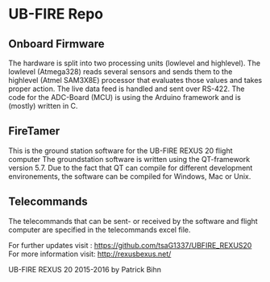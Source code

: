# UB-FIRE Repo

## Onboard Firmware
The hardware is split into two processing units (lowlevel and highlevel). The lowlevel (Atmega328) reads several sensors and sends them to the highlevel (Atmel SAM3X8E) 
processor that evaluates those values and takes proper action. The live data feed is handled and sent over RS-422.
The code for the ADC-Board (MCU) is using the Arduino framework and is (mostly) written in C.

## FireTamer
This is the ground station software for the UB-FIRE REXUS 20 flight computer
The groundstation software is written using the QT-framework version 5.7. 
Due to the fact that QT can compile for different development environements, the software can be compiled for Windows, Mac or Unix.

## Telecommands
The telecommands that can be sent- or received by the software and flight computer are specified in the telecommands excel file.

For further updates visit : https://github.com/tsaG1337/UBFIRE_REXUS20
For more information visit: http://rexusbexus.net/


UB-FIRE REXUS 20
2015-2016
by Patrick Bihn 
